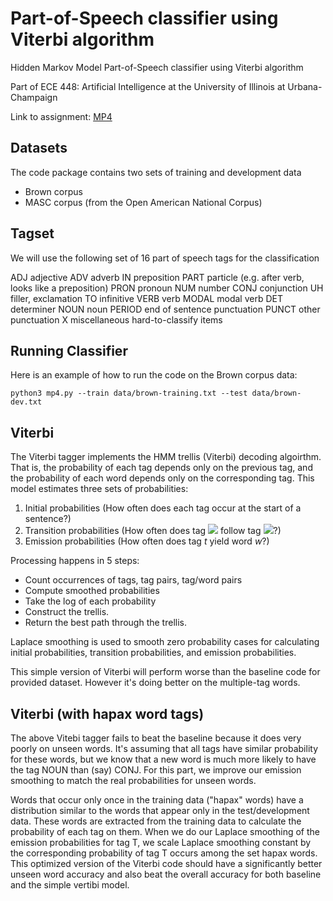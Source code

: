 # Part-of-Speech classifier using Viterbi algorithm

Hidden Markov Model Part-of-Speech classifier using Viterbi algorithm

Part of ECE 448: Artificial Intelligence at the University of Illinois at Urbana-Champaign

Link to assignment: [MP4](https://courses.grainger.illinois.edu/ece448/sp2020/MPs/mp4/assignment4.html)

## Datasets

The code package contains two sets of training and development data

 - Brown corpus 
 - MASC corpus (from the Open American National Corpus)

## Tagset
We will use the following set of 16 part of speech tags for the classification

ADJ adjective
ADV adverb
IN preposition
PART particle (e.g. after verb, looks like a preposition)
PRON pronoun
NUM number
CONJ conjunction
UH filler, exclamation
TO infinitive
VERB verb
MODAL modal verb
DET determiner
NOUN noun
PERIOD end of sentence punctuation
PUNCT other punctuation
X miscellaneous hard-to-classify items

## Running Classifier
Here is an example of how to run the code on the Brown corpus data:

    python3 mp4.py --train data/brown-training.txt --test data/brown-dev.txt

## Viterbi 

The Viterbi tagger implements the HMM trellis (Viterbi) decoding algoirthm. That is, the probability of each tag depends only on the previous tag, and the probability of each word depends only on the corresponding tag. This model estimates three sets of probabilities:

 1. Initial probabilities (How often does each tag occur at the start of a sentence?) 
 2. Transition probabilities (How often does tag <img src="https://render.githubusercontent.com/render/math?math=t_a"> follow tag <img src="https://render.githubusercontent.com/render/math?math=t_b">?)
 3. Emission probabilities (How often does tag *t* yield word *w*?)

Processing happens in 5 steps:

 - Count occurrences of tags, tag pairs, tag/word pairs
 - Compute smoothed probabilities
 - Take the log of each probability
 - Construct the trellis.  
 - Return the best path through the trellis.

Laplace smoothing is used to smooth zero probability cases for calculating initial probabilities, transition probabilities, and emission probabilities.

This simple version of Viterbi will perform worse than the baseline code for provided dataset. However it's doing better on the multiple-tag words.

## Viterbi (with hapax word tags)

The above Vitebi tagger fails to beat the baseline because it does very poorly on unseen words. It's assuming that all tags have similar probability for these words, but we know that a new word is much more likely to have the tag NOUN than (say) CONJ. For this part, we improve our emission smoothing to match the real probabilities for unseen words.

Words that occur only once in the training data ("hapax" words) have a distribution similar to the words that appear only in the test/development data. These words are extracted from the training data to calculate the probability of each tag on them. When we do our Laplace smoothing of the emission probabilities for tag T, we scale Laplace smoothing constant by the corresponding probability of tag T occurs among the set hapax words. This optimized version of the Viterbi code should have a significantly better unseen word accuracy and also beat the overall accuracy for both baseline and the simple vertibi model. 
